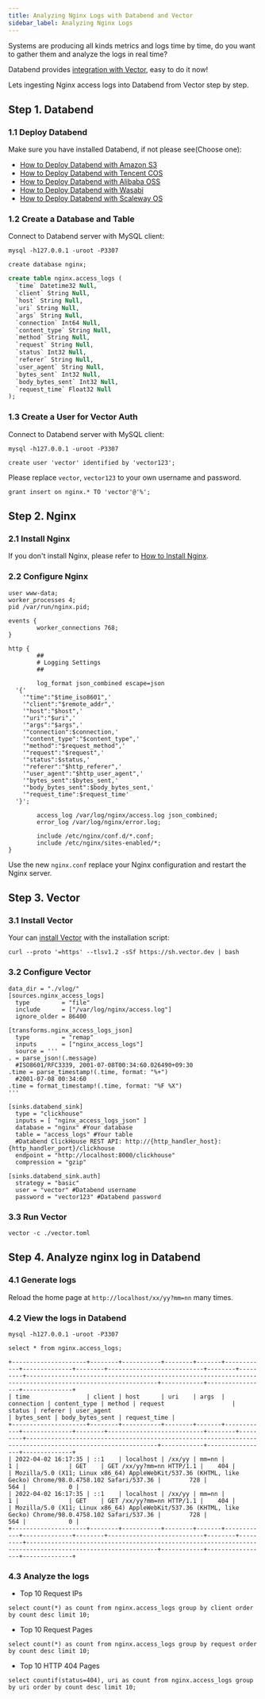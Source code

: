 ```yaml
---
title: Analyzing Nginx Logs with Databend and Vector
sidebar_label: Analyzing Nginx Logs
---
```


Systems are producing all kinds metrics and logs time by time, do you want to gather them and analyze the logs in real time? 

Databend provides [integration with Vector](../04-integrations/00-vector.md), easy to do it now!

Lets ingesting Nginx access logs into Databend from Vector step by step.


## Step 1. Databend

### 1.1 Deploy Databend

Make sure you have installed Databend, if not please see(Choose one):

* [How to Deploy Databend with Amazon S3](../01-deploy/01-s3.md)
* [How to Deploy Databend with Tencent COS](../01-deploy/02-cos.md)
* [How to Deploy Databend with Alibaba OSS](../01-deploy/03-oss.md)
* [How to Deploy Databend with Wasabi](../01-deploy/05-wasabi.md)
* [How to Deploy Databend with Scaleway OS](../01-deploy/06-scw.md)


### 1.2 Create a Database and Table

Connect to Databend server with MySQL client:
```shell
mysql -h127.0.0.1 -uroot -P3307 
```

```shell title='mysql>'
create database nginx;
```

```sql title='mysql>'
create table nginx.access_logs (
  `time` Datetime32 Null,
  `client` String Null,
  `host` String Null,
  `uri` String Null,
  `args` String Null,
  `connection` Int64 Null,
  `content_type` String Null,
  `method` String Null,
  `request` String Null,
  `status` Int32 Null,
  `referer` String Null,
  `user_agent` String Null,
  `bytes_sent` Int32 Null,
  `body_bytes_sent` Int32 Null,
  `request_time` Float32 Null
);
```

### 1.3 Create a User for Vector Auth

Connect to Databend server with MySQL client:
```shell
mysql -h127.0.0.1 -uroot -P3307 
```

```shell title='mysql>'
create user 'vector' identified by 'vector123';
```
Please replace `vector`, `vector123` to your own username and password.

```shell title='mysql>'
grant insert on nginx.* TO 'vector'@'%';
```

## Step 2. Nginx

### 2.1 Install Nginx

If you don't install Nginx, please refer to [How to Install Nginx](https://www.nginx.com/resources/wiki/start/topics/tutorials/install/).

### 2.2 Configure Nginx

```shell title='nginx.conf'
user www-data;
worker_processes 4;
pid /var/run/nginx.pid;

events {
        worker_connections 768;
}

http {
        ##
        # Logging Settings
        ##

        log_format json_combined escape=json
  '{'
    '"time":"$time_iso8601",' 
    '"client":"$remote_addr",'
    '"host":"$host",'
    '"uri":"$uri",'
    '"args":"$args",' 
    '"connection":$connection,' 
    '"content_type":"$content_type",'
    '"method":"$request_method",'
    '"request":"$request",'
    '"status":$status,'
    '"referer":"$http_referer",'
    '"user_agent":"$http_user_agent",'
    '"bytes_sent":$bytes_sent,'
    '"body_bytes_sent":$body_bytes_sent,'
    '"request_time":$request_time'
  '}';
 
        access_log /var/log/nginx/access.log json_combined;
        error_log /var/log/nginx/error.log;

        include /etc/nginx/conf.d/*.conf;
        include /etc/nginx/sites-enabled/*;
}
```

Use the new `nginx.conf` replace your Nginx configuration and restart the Nginx server.

## Step 3. Vector

### 3.1 Install Vector

Your can [install Vector](https://vector.dev/docs/setup/installation/) with the installation script:

```shell
curl --proto '=https' --tlsv1.2 -sSf https://sh.vector.dev | bash
```

### 3.2 Configure Vector

```shell title='vector.toml'
data_dir = "./vlog/"
[sources.nginx_access_logs]
  type         = "file"
  include      = ["/var/log/nginx/access.log"]
  ignore_older = 86400

[transforms.nginx_access_logs_json]
  type         = "remap"
  inputs       = ["nginx_access_logs"]
  source = '''
. = parse_json!(.message)
  #ISO8601/RFC3339, 2001-07-08T00:34:60.026490+09:30
.time = parse_timestamp!(.time, format: "%+")
  #2001-07-08 00:34:60
.time = format_timestamp!(.time, format: "%F %X")
'''

[sinks.databend_sink]
  type = "clickhouse"
  inputs = [ "nginx_access_logs_json" ]
  database = "nginx" #Your database
  table = "access_logs" #Your table
  #Databend ClickHouse REST API: http://{http_handler_host}:{http_handler_port}/clickhouse
  endpoint = "http://localhost:8000/clickhouse"
  compression = "gzip"

[sinks.databend_sink.auth]
  strategy = "basic"
  user = "vector" #Databend username
  password = "vector123" #Databend password
```
  
### 3.3 Run Vector

```shell
vector -c ./vector.toml
```

## Step 4. Analyze nginx log in Databend

### 4.1 Generate logs

Reload the home page at `http://localhost/xx/yy?mm=nn` many times.

### 4.2 View the logs in Databend

```shell
mysql -h127.0.0.1 -uroot -P3307 
```

```shell title='mysql>'
select * from nginx.access_logs;
```

```shell
+---------------------+--------+-----------+--------+-------+------------+--------------+--------+---------------------------+--------+---------+-----------------------------------------------------------------------------------------------------------+------------+-----------------+--------------+
| time                | client | host      | uri    | args  | connection | content_type | method | request                   | status | referer | user_agent                                                                                                | bytes_sent | body_bytes_sent | request_time |
+---------------------+--------+-----------+--------+-------+------------+--------------+--------+---------------------------+--------+---------+-----------------------------------------------------------------------------------------------------------+------------+-----------------+--------------+
| 2022-04-02 16:17:35 | ::1    | localhost | /xx/yy | mm=nn |          1 |              | GET    | GET /xx/yy?mm=nn HTTP/1.1 |    404 |         | Mozilla/5.0 (X11; Linux x86_64) AppleWebKit/537.36 (KHTML, like Gecko) Chrome/98.0.4758.102 Safari/537.36 |        728 |             564 |            0 |
| 2022-04-02 16:17:35 | ::1    | localhost | /xx/yy | mm=nn |          1 |              | GET    | GET /xx/yy?mm=nn HTTP/1.1 |    404 |         | Mozilla/5.0 (X11; Linux x86_64) AppleWebKit/537.36 (KHTML, like Gecko) Chrome/98.0.4758.102 Safari/537.36 |        728 |             564 |            0 |
+---------------------+--------+-----------+--------+-------+------------+--------------+--------+---------------------------+--------+---------+-----------------------------------------------------------------------------------------------------------+------------+-----------------+--------------+
```

### 4.3 Analyze the logs

- Top 10 Request IPs
```shell title='mysql>'
select count(*) as count from nginx.access_logs group by client order by count desc limit 10;
```
- Top 10 Request Pages
```shell title='mysql>'
select count(*) as count from nginx.access_logs group by request order by count desc limit 10;
```
- Top 10 HTTP 404 Pages
```shell title='mysql>'
select countif(status=404), uri as count from nginx.access_logs group by uri order by count desc limit 10;
```